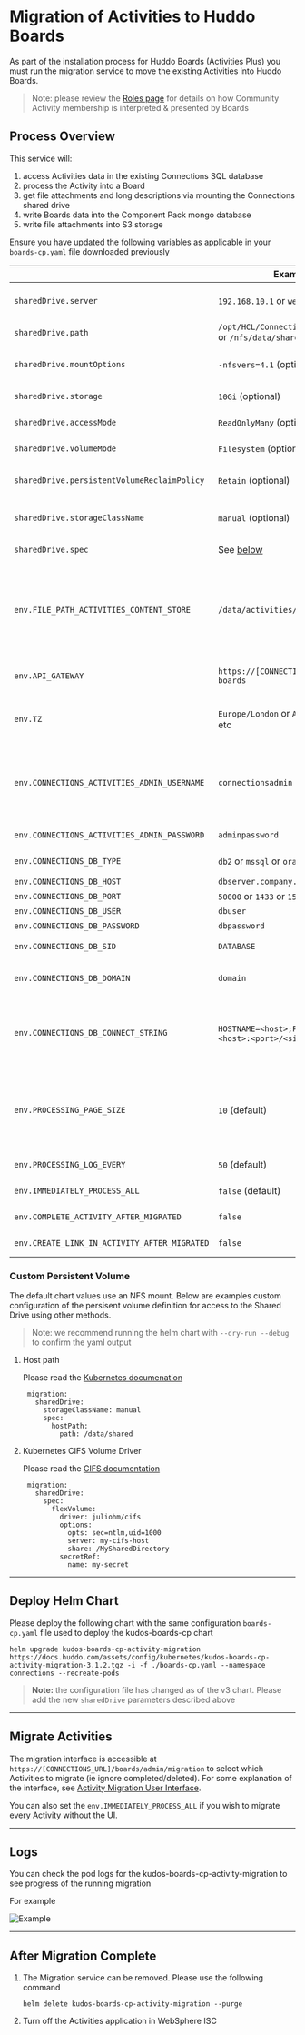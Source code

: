 # Migration of Activities to Huddo Boards

As part of the installation process for Huddo Boards (Activities Plus) you must run the migration service to move the existing Activities into Huddo Boards.

> Note: please review the [Roles page](/boards/cp/roles/) for details on how Community Activity membership is interpreted & presented by Boards

## Process Overview

This service will:

1. access Activities data in the existing Connections SQL database
1. process the Activity into a Board
1. get file attachments and long descriptions via mounting the Connections shared drive
1. write Boards data into the Component Pack mongo database
1. write file attachments into S3 storage

Ensure you have updated the following variables as applicable in your `boards-cp.yaml` file downloaded previously

|                                              | Example                                                  | Description                                                                                                                                                                                                               |
| -------------------------------------------- | -------------------------------------------------------- | ------------------------------------------------------------------------------------------------------------------------------------------------------------------------------------------------------------------------- |
| `sharedDrive.server`                         | `192.168.10.1` or `websphereNode1`                       | IP or Hostname of the server with the Connections shared drive mount                                                                                                                                                      |
| `sharedDrive.path`                           | `/opt/HCL/Connections/data/shared` or `/nfs/data/shared` | Path on the mount to the Connections shared drive                                                                                                                                                                         |
| `sharedDrive.mountOptions`                   | `-nfsvers=4.1` (optional)                                | Any additional sharedDrive mountOptions. All yaml is passed through drive                                                                                                                                                 |
| `sharedDrive.storage`                        | `10Gi` (optional)                                        | The capacity of the PV and PVC                                                                                                                                                                                            |
| `sharedDrive.accessMode`                     | `ReadOnlyMany` (optional)                                | The accessMode of the PV and PVC                                                                                                                                                                                          |
| `sharedDrive.volumeMode`                     | `Filesystem` (optional)                                  | The volumeMode of the PV and PVC                                                                                                                                                                                          |
| `sharedDrive.persistentVolumeReclaimPolicy`  | `Retain` (optional)                                      | The persistentVolumeReclaimPolicy of the PV and PVC                                                                                                                                                                       |
| `sharedDrive.storageClassName`               | `manual` (optional)                                      | The storageClassName of the PV and PVC - useful for custom spec (e.g. hostPath)                                                                                                                                           |
| `sharedDrive.spec`                           | See [below](#custom-persistent-volume)                   | Using a fully custom spec - e.g. FlexVolume or hostPath                                                                                                                                                                   |
| `env.FILE_PATH_ACTIVITIES_CONTENT_STORE`     | `/data/activities/content`                               | Path of the Activities content store relative to the Connections shared drive.</br>Must start with /data as the Connections shared drive is mounted at /data</br>Ensure you set the IP and path for the NFS volume mount. |
| `env.API_GATEWAY`                            | `https://[CONNECTIONS_URL]/api-boards`                   | URL of the Boards API.</br>Used by files attached to a board. URL.                                                                                                                                                        |
| `env.TZ`                                     | `Europe/London` or `Australia/Hobart` etc                | 'Local' Timezone</br>Used for date interpretation. See full [list of supported timezones](https://en.wikipedia.org/wiki/List_of_tz_database_time_zones)                                                                   |
| `env.CONNECTIONS_ACTIVITIES_ADMIN_USERNAME`  | `connectionsadmin`                                       | Credentials for user with `admin` role </br>on the Activities application.</br>See `ISC` => `Applications` => </br>`Activities` => </br>`Security role to user mapping`                                                   |
| `env.CONNECTIONS_ACTIVITIES_ADMIN_PASSWORD`  | `adminpassword`                                          | Password for the Activities administrator                                                                                                                                                                                 |
| `env.CONNECTIONS_DB_TYPE`                    | `db2` or `mssql` or `oracle`                             | SQL database type hosting Activities.                                                                                                                                                                                     |
| `env.CONNECTIONS_DB_HOST`                    | `dbserver.company.com`                                   | SQL Server hostname                                                                                                                                                                                                       |
| `env.CONNECTIONS_DB_PORT`                    | `50000` or `1433` or `1531`                              | SQL Server connection port                                                                                                                                                                                                |
| `env.CONNECTIONS_DB_USER`                    | `dbuser`                                                 | SQL Server user name                                                                                                                                                                                                      |
| `env.CONNECTIONS_DB_PASSWORD`                | `dbpassword`                                             | SQL Server user password                                                                                                                                                                                                  |
| `env.CONNECTIONS_DB_SID`                     | `DATABASE`                                               | SQL Server SID</br>**Note: applicable to Oracle**                                                                                                                                                                         |
| `env.CONNECTIONS_DB_DOMAIN`                  | `domain`                                                 | SQL Server connection string</br>**Note: applicable to Microsoft SQL**                                                                                                                                                    |
| `env.CONNECTIONS_DB_CONNECT_STRING`          | `HOSTNAME=<host>;PROTOCOL=...` or `<host>:<port>/<sid>`  | SQL Server connection string</br>**Note: Optional</br>Default is built from other values.</br>Only applicable to DB2 and Oracle**                                                                                         |
| `env.PROCESSING_PAGE_SIZE`                   | `10` (default)                                           | Number of Activities to process </br>simultaneously. Value must not exceed </br>the connection pool size supported </br>by the SQL database                                                                               |
| `env.PROCESSING_LOG_EVERY`                   | `50` (default)                                           | The migration process logs every 50 Activities completed                                                                                                                                                                  |
| `env.IMMEDIATELY_PROCESS_ALL`                | `false` (default)                                        | Process ALL Activities on service startup.                                                                                                                                                                                |
| `env.COMPLETE_ACTIVITY_AFTER_MIGRATED`       | `false`                                                  | Mark the old Activity data as complete                                                                                                                                                                                    |
| `env.CREATE_LINK_IN_ACTIVITY_AFTER_MIGRATED` | `false`                                                  | Create link to new Board in old Activity                                                                                                                                                                                  |

### Custom Persistent Volume

The default chart values use an NFS mount. Below are examples custom configuration of the persisent volume definition for access to the Shared Drive using other methods.

> Note: we recommend running the helm chart with `--dry-run --debug` to confirm the yaml output

1. Host path

    Please read the [Kubernetes documenation](https://kubernetes.io/docs/tasks/configure-pod-container/configure-persistent-volume-storage/#create-a-persistentvolume)

        migration:
          sharedDrive:
            storageClassName: manual
            spec:
              hostPath:
                path: /data/shared

2. Kubernetes CIFS Volume Driver

    Please read the [CIFS documentation](https://k8scifsvol.morimoto.net.br/)

        migration:
          sharedDrive:
            spec:
              flexVolume:
                driver: juliohm/cifs
                options:
                  opts: sec=ntlm,uid=1000
                  server: my-cifs-host
                  share: /MySharedDirectory
                secretRef:
                  name: my-secret

---

## Deploy Helm Chart

Please deploy the following chart with the same configuration `boards-cp.yaml` file used to deploy the kudos-boards-cp chart

    helm upgrade kudos-boards-cp-activity-migration https://docs.huddo.com/assets/config/kubernetes/kudos-boards-cp-activity-migration-3.1.2.tgz -i -f ./boards-cp.yaml --namespace connections --recreate-pods

> **Note:** the configuration file has changed as of the v3 chart. Please add the new `sharedDrive` parameters described above

---

## Migrate Activities

The migration interface is accessible at `https://[CONNECTIONS_URL]/boards/admin/migration` to select which Activities to migrate (ie ignore completed/deleted). For some explanation of the interface, see [Activity Migration User Interface](/boards/cp/migration-interface).

You can also set the `env.IMMEDIATELY_PROCESS_ALL` if you wish to migrate every Activity without the UI.

---

## Logs

You can check the pod logs for the kudos-boards-cp-activity-migration to see progress of the running migration

For example

![Example](/assets/boards/cp/migration-logs.png)

---

## After Migration Complete

1.  The Migration service can be removed. Please use the following command

        helm delete kudos-boards-cp-activity-migration --purge

1.  Turn off the Activities application in WebSphere ISC
